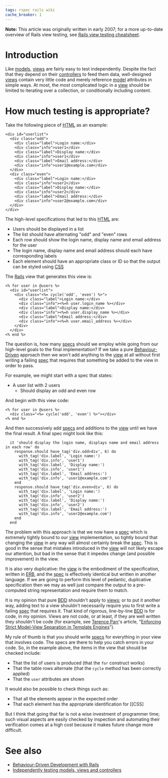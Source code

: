 ```yaml
---
tags: rspec rails wiki
cache_breaker: 1
---
```


**Note:** This article was originally written in early 2007; for a more up-to-date overview of Rails view testing, see [Rails view testing cheatsheet](/wiki/Rails_view_testing_cheatsheet).

# Introduction

Like [models](/wiki/models), [views](/wiki/views) are fairly easy to test independently. Despite the fact that they depend on their [controllers](/wiki/controllers) to feed them data, well-designed [views](/wiki/views) contain very little code and merely reference [model](/wiki/model) attributes in simple ways. At most, the most complicated logic in a [view](/wiki/view) should be limited to iterating over a collection, or conditionally including content.

# How much testing is appropriate?

Take the following piece of [HTML](/wiki/HTML) as an example:

    <div id="userlist">
      <div class="odd">
        <div class="label">Login name:</div>
        <div class="info">user1</div>
        <div class="label">Display name:</div>
        <div class="info">user1</div>
        <div class="label">Email address:</div>
        <div class="info">user1@example.com</div>
      </div>
      <div class="even">
        <div class="label">Login name:</div>
        <div class="info">user2</div>
        <div class="label">Display name:</div>
        <div class="info">user2</div>
        <div class="label">Email address:</div>
        <div class="info">user2@example.com</div>
      </div>
    </div>

The high-level specifications that led to this [HTML](/wiki/HTML) are:

-   Users should be displayed in a list
-   The list should have alternating "odd" and "even" rows
-   Each row should show the login name, display name and email address for the user
-   The login name, display name and email address should each have corresponding labels
-   Each element should have an appropriate class or ID so that the output can be styled using [CSS](/wiki/CSS)

The [Rails](/wiki/Rails) view that generates this view is:

    <% for user in @users %>
      <div id="userlist">
        <div class="<%= cycle('odd', 'even') %>">
          <div class="label">Login name:</div>
          <div class="info"><%=h user.login_name %></div>
          <div class="label">Display name:</div>
          <div class="info"><%=h user.display_name %></div>
          <div class="label">Email address:</div>
          <div class="info"><%=h user.email_address %></div>
        </div>
      </div>
    <% end %>

The question is, how many [specs](/wiki/specs) should we employ while going from our high-level goals to the final implementation? If we take a pure [Behaviour-Driven](/wiki/Behaviour-Driven) approach then we won't add anything to the [view](/wiki/view) at all without first writing a failing [spec](/wiki/spec) that requires that something be added to the view in order to pass.

For example, we might start with a spec that states:

-   A user list with 2 users
    -   Should display an odd and even row

And begin with this view code:

    <% for user in @users %>
      <div class="<%= cycle('odd', 'even') %>"></div>
    <% end %>

And then successively add [specs](/wiki/specs) and additions to the [view](/wiki/view) until we have the final result. A final spec might look like this:

      it 'should display the login name, displays name and email address in each row' do
        response.should have_tag('div.odd>div', 6) do
          with_tag('div.label', 'Login name:')
          with_tag('div.info', 'user1')
          with_tag('div.label', 'Display name:')
          with_tag('div.info', 'user1')
          with_tag('div.label', 'Email address:')
          with_tag('div.info', 'user1@example.com')
        end
        response.should have_tag('div.even>div', 6) do
          with_tag('div.label', 'Login name:')
          with_tag('div.info', 'user2')
          with_tag('div.label', 'Display name:')
          with_tag('div.info', 'user2')
          with_tag('div.label', 'Email address:')
          with_tag('div.info', 'user2@example.com')
        end
      end

The problem with this approach is that we now have a [spec](/wiki/spec) which is extremely tightly bound to our [view](/wiki/view) implementation, so tightly bound that changing the [view](/wiki/view) in any way will almost certainly break the [spec](/wiki/spec). This is good in the sense that mistakes introduced in the [view](/wiki/view) will not likely escape our attention, but bad in the sense that it impedes change (and possible improvement) in the view.

It is also very duplicative: the [view](/wiki/view) is the embodiment of the specification, written in [ERB](/wiki/ERB), and the [spec](/wiki/spec) is effectively identical but written in another language. If we are going to perform this level of pedantic, duplicative specification then we may as well just compare the output to a pre-computed string representation and require them to match.

It is my opinion that pure [BDD](/wiki/BDD) shouldn't apply to [views](/wiki/views); or to put it another way, adding text to a view shouldn't necessarily require you to first write a failing [spec](/wiki/spec) that requires it. That kind of rigorous, line-by-line [BDD](/wiki/BDD) is for code, in my opinion. Views are not code, or at least, if they are well written they shouldn't be code (for example, see [Terence Parr](/wiki/Terence_Parr)'s article, "[Enforcing Strict Model-View Separation in Template Engines](http://www.cs.usfca.edu/~parrt/papers/mvc.templates.pdf)").

My rule of thumb is that you should write [specs](/wiki/specs) for everything in your view that involves code. The specs are there to help you catch errors in your code. So, in the example above, the items in the view that should be checked include:

-   That the list of users is produced (that the `for` construct works)
-   That the table rows alternate (that the `cycle` method has been correctly applied)
-   That the `user` attributes are shown

It would also be possible to check things such as:

-   That all the elements appear in the expected order
-   That each element has the appropriate identification for \[\[CSS\]

But I think that going that far is not a wise investment of programmer time; such visual aspects are easily checked by inspection and automating their verification comes at a high cost because it makes future change more difficult.

# See also

-   [Behaviour-Driven Development with Rails](/wiki/Behaviour-Driven_Development_with_Rails)
-   [Independently testing models, views and controllers](/wiki/Independently_testing_models%2c_views_and_controllers)
